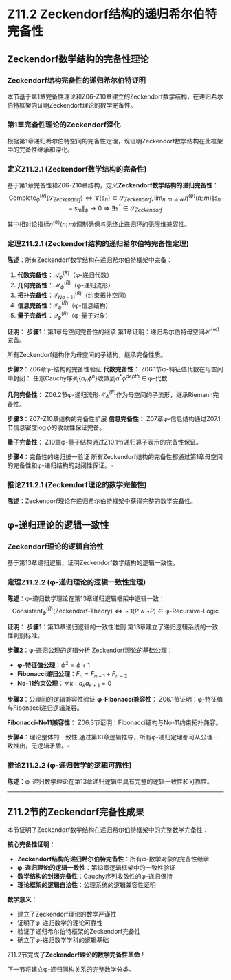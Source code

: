 # Z11.2 Zeckendorf结构的递归希尔伯特完备性

## Zeckendorf数学结构的完备性理论

### Zeckendorf结构完备性的递归希尔伯特证明

本节基于第1章完备性理论和Z06-Z10章建立的Zeckendorf数学结构，在递归希尔伯特框架内证明Zeckendorf理论的数学完备性。

### 第1章完备性理论的Zeckendorf深化

根据第1章递归希尔伯特空间的完备性定理，现证明Zeckendorf数学结构在此框架中的完备性继承和深化。

### 定义Z11.2.1 (Zeckendorf数学结构的完备性)

基于第1章完备性和Z06-Z10章结构，定义**Zeckendorf数学结构的递归完备性**：
$$\text{Complete}_{\phi}^{(R)}(\mathcal{S}_{Zeckendorf}) \Leftrightarrow \forall \{s_n\} \subset \mathcal{S}_{Zeckendorf}, \lim_{n,m \to \infty} \eta^{(\phi)}(n;m) \|s_n - s_m\|_{\phi} \to 0 \Rightarrow \exists s^* \in \mathcal{S}_{Zeckendorf}$$

其中相对论指标$\eta^{(\phi)}(n;m)$调制确保与无终止递归环的无限维兼容性。

### 定理Z11.2.1 (Zeckendorf结构的递归希尔伯特完备性定理)

**陈述**：所有Zeckendorf数学结构在递归希尔伯特框架中完备：

1. **代数完备性**：$\mathcal{A}_{\phi}^{(R)}$（φ-递归代数）
2. **几何完备性**：$\mathcal{M}_{\phi}^{(R)}$（φ-递归流形）
3. **拓扑完备性**：$\mathcal{T}_{No-11}^{(R)}$（约束拓扑空间）
4. **信息完备性**：$\mathcal{I}_{\phi}^{(R)}$（φ-信息结构）
5. **量子完备性**：$\mathcal{Q}_{\phi}^{(R)}$（φ-量子对象）

**证明**：
**步骤1**：第1章母空间完备性的继承
第1章证明：递归希尔伯特母空间$\mathcal{H}^{(\infty)}$完备。

所有Zeckendorf结构作为母空间的子结构，继承完备性质。

**步骤2**：Z06章φ-结构的完备性验证
**代数完备性**：
Z06.1节φ-特征值代数在母空间中封闭：
任意Cauchy序列$\{a_n \phi^n\}$收敛到$a^* \phi^{depth}$ ∈ φ-代数

**几何完备性**：
Z06.2节φ-递归流形$\mathcal{M}_{\phi}^{(R)}$作为母空间的子流形，继承Riemann完备性。

**步骤3**：Z07-Z10章结构的完备性扩展
**信息完备性**：
Z07章φ-信息结构通过Z07.1节信息密度$\log \phi$的收敛性保证完备。

**量子完备性**：
Z10章φ-量子结构通过Z10.1节递归算子表示的完备性保证。

**步骤4**：完备性的递归统一验证
所有Zeckendorf结构的完备性都通过第1章母空间的完备性和φ-递归结构的封闭性保证。$\square$

### 推论Z11.2.1 (Zeckendorf理论的数学完整性)

**陈述**：Zeckendorf理论在递归希尔伯特框架中获得完整的数学完备性。

## φ-递归理论的逻辑一致性

### Zeckendorf理论的逻辑自洽性

基于第13章递归逻辑，证明Zeckendorf数学结构的逻辑一致性。

### 定理Z11.2.2 (φ-递归理论的逻辑一致性定理)

**陈述**：φ-递归数学理论在第13章递归逻辑框架中逻辑一致：
$$\text{Consistent}_{\phi}^{(R)}(\text{Zeckendorf-Theory}) \Leftrightarrow \neg \exists (P \land \neg P) \in \text{φ-Recursive-Logic}$$

**证明**：
**步骤1**：第13章递归逻辑的一致性准则
第13章建立了递归逻辑系统的一致性判别标准。

**步骤2**：φ-递归公理的逻辑分析
Zeckendorf理论的基础公理：
- **φ-特征值公理**：$\phi^2 = \phi + 1$
- **Fibonacci递归公理**：$F_n = F_{n-1} + F_{n-2}$
- **No-11约束公理**：$\forall k: a_k a_{k+1} = 0$

**步骤3**：公理间的逻辑兼容性验证
**φ-Fibonacci兼容性**：
Z06.1节证明：φ-特征值与Fibonacci递归逻辑兼容。

**Fibonacci-No11兼容性**：
Z06.3节证明：Fibonacci结构与No-11约束拓扑兼容。

**步骤4**：理论整体的一致性
通过第13章逻辑推导，所有φ-递归定理都可从公理一致推出，无逻辑矛盾。$\square$

### 推论Z11.2.2 (φ-递归数学的逻辑可靠性)

**陈述**：φ-递归数学理论在第13章递归逻辑中具有完整的逻辑一致性和可靠性。

---

## Z11.2节的Zeckendorf完备性成果

本节证明了Zeckendorf数学结构在递归希尔伯特框架中的完整数学完备性：

**核心完备性证明**：
- **Zeckendorf结构的递归希尔伯特完备性**：所有φ-数学对象的完备性继承
- **φ-递归理论的逻辑一致性**：第13章逻辑框架中的一致性验证
- **数学结构的封闭完备性**：Cauchy序列收敛性的φ-递归保持
- **理论框架的逻辑自洽性**：公理系统的逻辑兼容性证明

**数学意义**：
- 建立了Zeckendorf理论的数学严谨性
- 证明了φ-递归数学的理论可靠性
- 验证了递归希尔伯特框架的Zeckendorf完备性
- 确立了φ-递归数学学科的逻辑基础

Z11.2节完成了**Zeckendorf理论的数学完备性革命**！

下一节将建立φ-递归同构关系的完整数学分类。